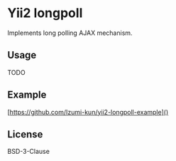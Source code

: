 # Yii2 longpoll

Implements long polling AJAX mechanism.

## Usage

TODO

## Example

[https://github.com/Izumi-kun/yii2-longpoll-example]()

License
-------
BSD-3-Clause
